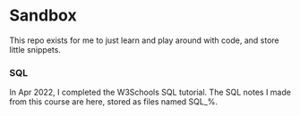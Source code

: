 # Sandbox
This repo exists for me to just learn and play around with code, and store little snippets. 

### SQL
In Apr 2022, I completed the W3Schools SQL tutorial. The SQL notes I made from this course are here, stored as files named SQL_%. 
